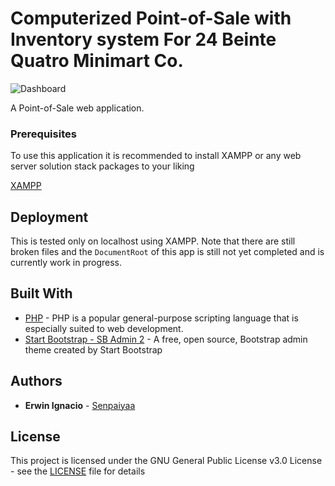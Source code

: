 # Computerized Point-of-Sale with Inventory system For 24 Beinte Quatro Minimart Co.

![Dashboard](https://media.discordapp.net/attachments/487248191859720193/493041417401401346/dashboard.JPG?width=1249&height=598)

A Point-of-Sale web application.

### Prerequisites

To use this application it is recommended to install XAMPP or any web server solution stack packages to your liking

[XAMPP](https://www.apachefriends.org/index.html)

## Deployment

This is tested only on localhost using XAMPP. Note that there are still broken files and the ```DocumentRoot``` of this app is still not yet completed and is currently work in progress. 

## Built With

* [PHP](http://php.net/) - PHP is a popular general-purpose scripting language that is especially suited to web development.
* [Start Bootstrap - SB Admin 2](https://github.com/BlackrockDigital/startbootstrap-sb-admin-2) - A free, open source, Bootstrap admin theme created by Start Bootstrap

## Authors

* **Erwin Ignacio** - [Senpaiyaa](https://github.com/Senpaiyaa)

## License

This project is licensed under the GNU General Public License v3.0 License - see the [LICENSE](LICENSE) file for details
